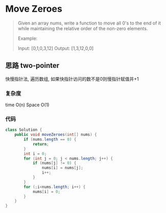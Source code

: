 # Move Zeroes
> Given an array nums, write a function to move all 0's to the end of it while maintaining the relative order of the non-zero elements.
> 
> Example:
> 
> Input: [0,1,0,3,12]
> Output: [1,3,12,0,0]

## 思路 two-pointer
快慢指针法, 遍历数组, 如果快指针访问的数不是0则慢指针赋值并+1
### 复杂度
time O(n)  Space O(1)

### 代码

```java
class Solution {
    public void moveZeroes(int[] nums) {
        if (nums.length == 0) {
            return;
        }
        int i = 0;
        for (int j = 0; j < nums.length; j++) {
            if (nums[j] != 0) {
                nums[i] = nums[j];
                i++;
            }
        }
        for (;i<nums.length; i++) {
            nums[i] = 0;
        }
    }
}

```